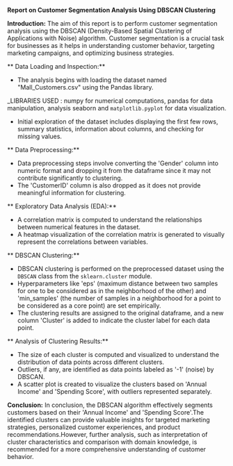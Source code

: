 
**Report on Customer Segmentation Analysis Using DBSCAN Clustering**

**Introduction:**
The aim of this report is to perform customer segmentation analysis using the DBSCAN (Density-Based Spatial Clustering of Applications with Noise) algorithm. 
Customer segmentation is a crucial task for businesses as it helps in understanding customer behavior, targeting marketing campaigns, and optimizing business strategies.

** Data Loading and Inspection:**
- The analysis begins with loading the dataset named "Mall_Customers.csv" using the Pandas library.
  
_LIBRARIES USED :
 numpy for numerical computations,
 pandas for data manipulation, 
 analysis seaborn and 
 `matplotlib.pyplot` for data visualization.

- Initial exploration of the dataset includes displaying the first few rows, summary statistics, information about columns, and checking for missing values.

** Data Preprocessing:**
- Data preprocessing steps involve converting the 'Gender' column into numeric format and dropping it from the dataframe since it may not contribute significantly to clustering.
- The 'CustomerID' column is also dropped as it does not provide meaningful information for clustering.

** Exploratory Data Analysis (EDA):**
- A correlation matrix is computed to understand the relationships between numerical features in the dataset.
- A heatmap visualization of the correlation matrix is generated to visually represent the correlations between variables.

** DBSCAN Clustering:**
- DBSCAN clustering is performed on the preprocessed dataset using the `DBSCAN` class from the `sklearn.cluster` module.
- Hyperparameters like 'eps' (maximum distance between two samples for one to be considered as in the neighborhood of the other) and
  'min_samples' (the number of samples in a neighborhood for a point to be considered as a core point) are set empirically.
- The clustering results are assigned to the original dataframe, and a new column 'Cluster' is added to indicate the cluster label for each data point.

** Analysis of Clustering Results:**
- The size of each cluster is computed and visualized to understand the distribution of data points across different clusters.
- Outliers, if any, are identified as data points labeled as '-1' (noise) by DBSCAN.
- A scatter plot is created to visualize the clusters based on 'Annual Income' and 'Spending Score', with outliers represented separately.

**Conclusion:**
In conclusion, the DBSCAN algorithm effectively segments customers based on their 'Annual Income' and 'Spending Score'.The identified clusters can provide valuable
insights for targeted marketing strategies, personalized customer experiences, and product recommendations.However, further analysis, such as interpretation of cluster 
characteristics and comparison with domain knowledge, is recommended for a more comprehensive understanding of customer behavior.





